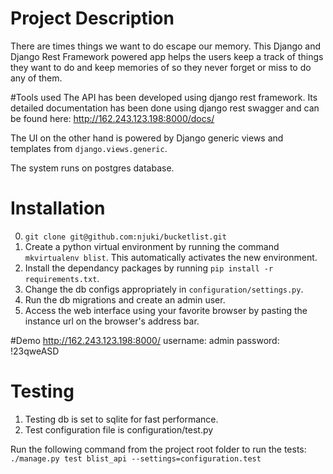 # Project Description
There are times things we want to do escape our memory. This Django and Django Rest Framework powered app helps the users keep a track of things they want to do and keep memories of so they never forget or miss to do any of them.

#Tools used
The API has been developed using django rest framework. Its detailed documentation has been done using django rest swagger and can be found here:
http://162.243.123.198:8000/docs/

The UI on the other hand is powered by Django generic views and templates from `django.views.generic`.

The system runs on postgres database.

# Installation
0. `git clone git@github.com:njuki/bucketlist.git`
1. Create a python virtual environment by running the command `mkvirtualenv blist`. This automatically activates the new environment.
2. Install the dependancy packages by running `pip install -r requirements.txt`.
3. Change the db configs appropriately in `configuration/settings.py`.
3. Run the db migrations and create an admin user.
4. Access the web interface using your favorite browser by pasting the instance url on the browser's address bar.

#Demo
http://162.243.123.198:8000/
username: admin
password: !23qweASD

# Testing
1. Testing db is set to sqlite for fast performance.
2. Test configuration file is configuration/test.py

Run the following command from the project root folder to run the tests:
`./manage.py test blist_api --settings=configuration.test`
